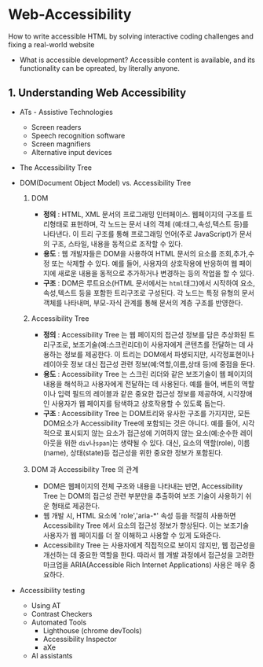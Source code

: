 # Web-Accessibility
How to write accessible HTML by solving interactive coding challenges and fixing a real-world website

- What is accessible development?
Accessible content is available, and its functionality can be opreated, by literally anyone.

## 1. Understanding Web Accessibility
- ATs - Assistive Technologies
    - Screen readers
    - Speech recognition software
    - Screen magnifiers
    - Alternative input devices 

- The Accessibility Tree 

- DOM(Document Object Model) vs. Accessibility Tree

    1. DOM 
        - **정의** : HTML, XML 문서의 프로그래밍 인터페이스. 웹페이지의 구조를 트리형태로 표현하며, 각 노드는 문서 내의 객체 (예:태그,속성,텍스트 등)를 나타낸다. 이 트리 구조를 통해 프로그래밍 언어(주로 JavaScript)가 문서의 구조, 스타일, 내용을 동적으로 조작할 수 있다.
        - **용도** : 웹 개발자들은 DOM을 사용하여 HTML 문서의 요소를 조회,추가,수정 또는 삭제할 수 있다. 예를 들어, 사용자의 상호작용에 반응하여 웹 페이지에 새로운 내용을 동적으로 추가하거나 변경하는 등의 작업을 할 수 있다.
        - **구조** : DOM은 루트요소(HTML 문서에서는 `html`태그)에서 시작하여 요소,속성,텍스트 등을 포함한 트리구조로 구성된다. 각 노드는 특정 유형의 문서객체를 나타내며, 부모-자식 관계를 통해 문서의 계층 구조를 반영한다.
    
    2. Accessibility Tree
        - **정의** : Accessibility Tree 는 웹 페이지의 접근성 정보를 담은 추상화된 트리구조로, 보조기술(예:스크린리더)이 사용자에게 콘텐츠를 전달하는 데 사용하는 정보를 제공한다. 이 트리는 DOM에서 파생되지만, 시각정표현이나 레이아웃 정보 대신 접근성 관련 정보(예:역할,이름,상태 등)에 중점을 둔다.
        - **용도** : Accessibility Tree 는 스크린 리더와 같은 보조기술이 웹 페이지의 내용을 해석하고 사용자에게 전달하는 데 사용된다. 예를 들어, 버튼의 역할이나 입력 필드의 레이블과 같은 중요한 접근성 정보를 제공하여, 시각장애인 사용자가 웹 페이지를 탐색하고 상호작용할 수 있도록 돕는다.
        - **구조** : Accessibility Tree 는 DOM트리와 유사한 구조를 가지지만, 모든 DOM요소가 Accessibility Tree에 포함되는 것은 아니다. 예를 들어, 시각적으로 표시되지 않는 요소가 접근성에 기여하지 않는 요소(예:순수한 레이아웃을 위한 `div`나`span`)는 생략될 수 있다. 대신, 요소의 역할(role), 이름(name), 상태(state)등 접근성을 위한 중요한 정보가 포함된다.
    
    3. DOM 과 Accessibility Tree 의 관계
        - DOM은 웹페이지의 전체 구조와 내용을 나타내는 반면, Accessibility Tree 는 DOM의 접근성 관련 부분만을 추출하여 보조 기술이 사용하기 쉬운 형태로 제공한다.
        - 웹 개발 시, HTML 요소에 'role','aria-*' 속성 등을 적절히 사용하면 Accessibility Tree 에서 요소의 접근성 정보가 향상된다. 이는 보조기술 사용자가 웹 페이지를 더 잘 이해하고 사용할 수 있게 도와준다.
        - Accessibility Tree 는 사용자에게 직접적으로 보이지 않지만, 웹 접근성을 개선하는 데 중요한 역할을 한다. 따라서 웹 개발 과정에서 접근성을 고려한 마크업을 ARIA(Accessible Rich Internet Applications) 사용은 매우 중요하다.

- Accessibility testing
    - Using AT
    - Contrast Checkers
    - Automated Tools 
        - Lighthouse (chrome devTools)
        - Accessibility Inspector
        - aXe
    - AI assistants